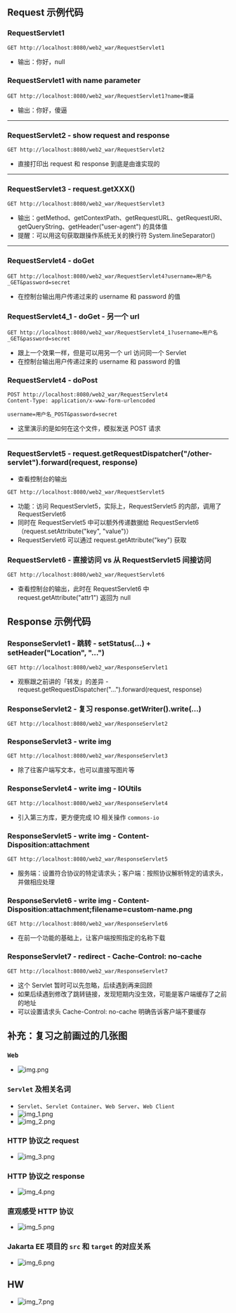 ## Request 示例代码
### RequestServlet1
```shell
GET http://localhost:8080/web2_war/RequestServlet1
```
- 输出：你好，null

### RequestServlet1 with name parameter
```shell
GET http://localhost:8080/web2_war/RequestServlet1?name=傻逼
```
- 输出：你好，傻逼

---

### RequestServlet2 - show request and response
```shell
GET http://localhost:8080/web2_war/RequestServlet2
```
- 直接打印出 request 和 response 到底是由谁实现的

---

### RequestServlet3 - request.getXXX()
```shell
GET http://localhost:8080/web2_war/RequestServlet3
```
- 输出：getMethod、getContextPath、getRequestURL、getRequestURI、getQueryString、getHeader("user-agent") 的具体值
- 提醒：可以用这句获取跟操作系统无关的换行符 System.lineSeparator()

---

### RequestServlet4 - doGet
```shell
GET http://localhost:8080/web2_war/RequestServlet4?username=用户名_GET&password=secret
```
- 在控制台输出用户传递过来的 username 和 password 的值

### RequestServlet4_1 - doGet - 另一个 url
```shell
GET http://localhost:8080/web2_war/RequestServlet4_1?username=用户名_GET&password=secret
```
- 跟上一个效果一样，但是可以用另一个 url 访问同一个 Servlet
- 在控制台输出用户传递过来的 username 和 password 的值

### RequestServlet4 - doPost
```shell
POST http://localhost:8080/web2_war/RequestServlet4
Content-Type: application/x-www-form-urlencoded

username=用户名_POST&password=secret
```
- 这里演示的是如何在这个文件，模拟发送 POST 请求

---

### RequestServlet5 - request.getRequestDispatcher("/other-servlet").forward(request, response)
- 查看控制台的输出
```shell
GET http://localhost:8080/web2_war/RequestServlet5
```
- 功能：访问 RequestServlet5，实际上，RequestServlet5 的内部，调用了 RequestServlet6
- 同时在 RequestServlet5 中可以额外传递数据给 RequestServlet6（request.setAttribute("key", "value")）
- RequestServlet6 可以通过 request.getAttribute("key") 获取

### RequestServlet6 - 直接访问 vs 从 RequestServlet5 间接访问
```shell
GET http://localhost:8080/web2_war/RequestServlet6
```
- 查看控制台的输出，此时在 RequestServlet6 中 request.getAttribute("attr1") 返回为 null

## Response 示例代码
### ResponseServlet1 - 跳转 - setStatus(...) + setHeader("Location", "...")
```shell
GET http://localhost:8080/web2_war/ResponseServlet1
```
- 观察跟之前讲的「转发」的差异 - request.getRequestDispatcher("...").forward(request, response)

### ResponseServlet2 - 复习 response.getWriter().write(...)
```shell
GET http://localhost:8080/web2_war/ResponseServlet2
```

### ResponseServlet3 - write img
```shell
GET http://localhost:8080/web2_war/ResponseServlet3
```
- 除了往客户端写文本，也可以直接写图片等

### ResponseServlet4 - write img - IOUtils
```shell
GET http://localhost:8080/web2_war/ResponseServlet4
```
- 引入第三方库，更方便完成 IO 相关操作 `commons-io`

### ResponseServlet5 - write img - Content-Disposition:attachment
```shell
GET http://localhost:8080/web2_war/ResponseServlet5
```
- 服务端：设置符合协议的特定请求头；客户端：按照协议解析特定的请求头，并做相应处理

### ResponseServlet6 - write img - Content-Disposition:attachment;filename=custom-name.png
```shell
GET http://localhost:8080/web2_war/ResponseServlet6
```
- 在前一个功能的基础上，让客户端按照指定的名称下载

### ResponseServlet7 - redirect - Cache-Control: no-cache
```shell
GET http://localhost:8080/web2_war/ResponseServlet7
```
- 这个 Servlet 暂时可以先忽略，后续遇到再来回顾
- 如果后续遇到修改了跳转链接，发现短期内没生效，可能是客户端缓存了之前的地址
- 可以设置请求头 Cache-Control: no-cache 明确告诉客户端不要缓存

## 补充：复习之前画过的几张图
### `Web`
- ![img.png](img.png)
### `Servlet` 及相关名词
- `Servlet`、`Servlet Container`、`Web Server`、`Web Client`
- ![img_1.png](img_1.png)
- ![img_2.png](img_2.png)
### HTTP 协议之 request
- ![img_3.png](img_3.png)
### HTTP 协议之 response
- ![img_4.png](img_4.png)
### 直观感受 HTTP 协议
- ![img_5.png](img_5.png)
### Jakarta EE 项目的 `src` 和 `target` 的对应关系
- ![img_6.png](img_6.png)

## HW
- ![img_7.png](img_7.png)